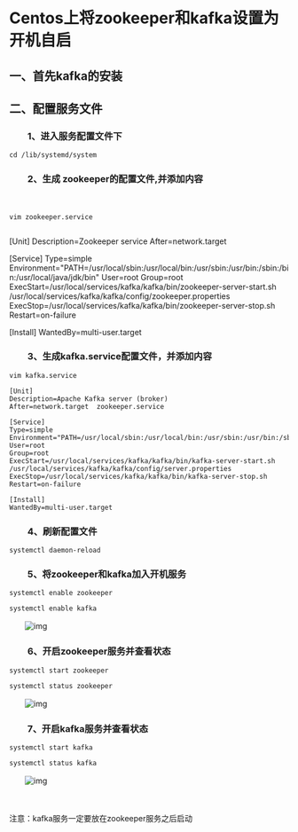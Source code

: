 # Centos上将zookeeper和kafka设置为开机自启

## 一、首先kafka的安装

## 二、配置服务文件

### 　　1、进入服务配置文件下　　　

```
cd /lib/systemd/system
```

### 　　2、生成 zookeeper的配置文件,并添加内容

　　　　

```
vim zookeeper.service


```

[Unit]
Description=Zookeeper service
After=network.target

[Service]
Type=simple
Environment="PATH=/usr/local/sbin:/usr/local/bin:/usr/sbin:/usr/bin:/sbin:/bin:/usr/local/java/jdk/bin"
User=root
Group=root
ExecStart=/usr/local/services/kafka/kafka/bin/zookeeper-server-start.sh /usr/local/services/kafka/kafka/config/zookeeper.properties
ExecStop=/usr/local/services/kafka/kafka/bin/zookeeper-server-stop.sh
Restart=on-failure

[Install]
WantedBy=multi-user.target

### 　　3、生成kafka.service配置文件，并添加内容

```
vim kafka.service

[Unit]
Description=Apache Kafka server (broker)
After=network.target  zookeeper.service

[Service]
Type=simple
Environment="PATH=/usr/local/sbin:/usr/local/bin:/usr/sbin:/usr/bin:/sbin:/bin:/usr/local/java/jdk/bin"
User=root
Group=root
ExecStart=/usr/local/services/kafka/kafka/bin/kafka-server-start.sh /usr/local/services/kafka/kafka/config/server.properties
ExecStop=/usr/local/services/kafka/kafka/bin/kafka-server-stop.sh
Restart=on-failure

[Install]
WantedBy=multi-user.target

```

### 　　4、刷新配置文件

```
systemctl daemon-reload

```

### 　　5、将zookeeper和kafka加入开机服务

```
systemctl enable zookeeper

systemctl enable kafka 

```

　　![img](https://chenyeshen.oss-cn-shenzhen.aliyuncs.com/oneblog/article/20191117201555355.png)

### 　　6、开启zookeeper服务并查看状态

```
systemctl start zookeeper

systemctl status zookeeper

```

　　![img](https://chenyeshen.oss-cn-shenzhen.aliyuncs.com/oneblog/article/20191117201559587.png)

### 　　7、开启kafka服务并查看状态

```
systemctl start kafka

systemctl status kafka

```

　　![img](https://chenyeshen.oss-cn-shenzhen.aliyuncs.com/oneblog/article/20191117201635563.png)

　　

 

注意：kafka服务一定要放在zookeeper服务之后启动

 